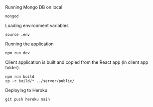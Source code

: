 Running Mongo DB on local

```
mongod
```

Loading envıronment variables

```
source .env
```

Running the application

```
npm run dev
```

Client application is built and copied from the React app (in client app folder).

```
npm run build
cp -r build/* ../server/public/
```

Deploying to Heroku

```
git push heroku main
```
